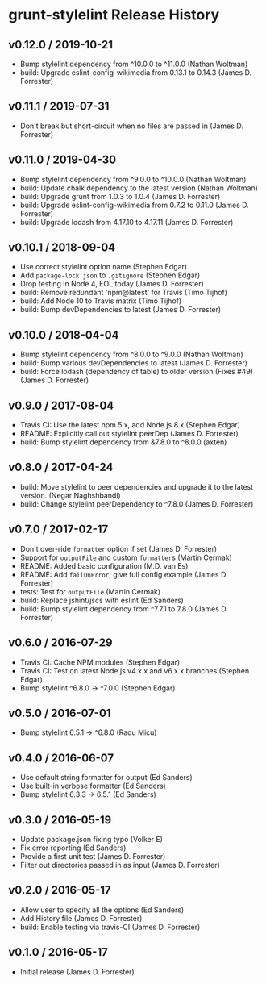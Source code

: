 # grunt-stylelint Release History

## v0.12.0 / 2019-10-21
* Bump stylelint dependency from ^10.0.0 to ^11.0.0 (Nathan Woltman)
* build: Upgrade eslint-config-wikimedia from 0.13.1 to 0.14.3 (James D. Forrester)

## v0.11.1 / 2019-07-31
* Don't break but short-circuit when no files are passed in (James D. Forrester)

## v0.11.0 / 2019-04-30
* Bump stylelint dependency from ^9.0.0 to ^10.0.0 (Nathan Woltman)
* build: Update chalk dependency to the latest version (Nathan Woltman)
* build: Upgrade grunt from 1.0.3 to 1.0.4 (James D. Forrester)
* build: Upgrade eslint-config-wikimedia from 0.7.2 to 0.11.0 (James D. Forrester)
* build: Upgrade lodash from 4.17.10 to 4.17.11 (James D. Forrester)

## v0.10.1 / 2018-09-04
* Use correct stylelint option name (Stephen Edgar)
* Add `package-lock.json` to `.gitignore` (Stephen Edgar)
* Drop testing in Node 4, EOL today (James D. Forrester)
* build: Remove redundant 'npm@latest' for Travis (Timo Tijhof)
* build: Add Node 10 to Travis matrix (Timo Tijhof)
* build: Bump devDependencies to latest (James D. Forrester)

## v0.10.0 / 2018-04-04
* Bump stylelint dependency from ^8.0.0 to ^9.0.0 (Nathan Woltman)
* build: Bump various devDependencies to latest (James D. Forrester)
* build: Force lodash (dependency of table) to older version (Fixes #49) (James D. Forrester)

## v0.9.0 / 2017-08-04
* Travis CI: Use the latest npm 5.x, add Node.js 8.x (Stephen Edgar)
* README: Explicitly call out stylelint peerDep (James D. Forrester)
* build: Bump stylelint dependency from &7.8.0 to ^8.0.0 (axten)

## v0.8.0 / 2017-04-24
* build: Move stylelint to peer dependencies and upgrade it to the latest version. (Negar Naghshbandi)
* build: Change stylelint peerDependency to ^7.8.0 (James D. Forrester)

## v0.7.0 / 2017-02-17
* Don't over-ride `formatter` option if set (James D. Forrester)
* Support for `outputFile` and custom `formatter`s (Martin Cermak)
* README: Added basic configuration (M.D. van Es)
* README: Add `failOnError`; give full config example (James D. Forrester)
* tests: Test for `outputFile` (Martin Cermak)
* build: Replace jshint/jscs with eslint (Ed Sanders)
* build: Bump stylelint dependency from ^7.7.1 to 7.8.0 (James D. Forrester)

## v0.6.0 / 2016-07-29
* Travis CI: Cache NPM modules (Stephen Edgar)
* Travis CI: Test on latest Node.js v4.x.x and v6.x.x branches (Stephen Edgar)
* Bump stylelint ^6.8.0 -> ^7.0.0 (Stephen Edgar)

## v0.5.0 / 2016-07-01
* Bump stylelint 6.5.1 -> ^6.8.0 (Radu Micu)

## v0.4.0 / 2016-06-07
* Use default string formatter for output (Ed Sanders)
* Use built-in verbose formatter (Ed Sanders)
* Bump stylelint 6.3.3 -> 6.5.1 (Ed Sanders)

## v0.3.0 / 2016-05-19
* Update package.json fixing typo (Volker E)
* Fix error reporting (Ed Sanders)
* Provide a first unit test (James D. Forrester)
* Filter out directories passed in as input (James D. Forrester)

## v0.2.0 / 2016-05-17
* Allow user to specify all the options (Ed Sanders)
* Add History file (James D. Forrester)
* build: Enable testing via travis-CI (James D. Forrester)

## v0.1.0 / 2016-05-17
* Initial release (James D. Forrester)
